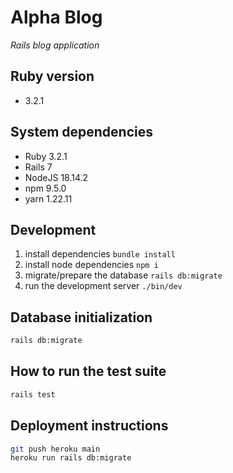 # Alpha Blog
*Rails blog application*

## Ruby version
- 3.2.1

## System dependencies
- Ruby 3.2.1
- Rails 7
- NodeJS 18.14.2
- npm 9.5.0
- yarn 1.22.11

## Development
1. install dependencies `bundle install`
2. install node dependencies `npm i`
3. migrate/prepare the database `rails db:migrate`
4. run the development server `./bin/dev`

## Database initialization
``` bash
rails db:migrate
```

## How to run the test suite
```bash
rails test
```

## Deployment instructions
``` bash
git push heroku main
heroku run rails db:migrate
```
